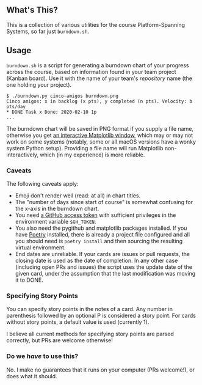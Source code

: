 ## What's This?

This is a collection of various utilities for the course Platform-Spanning
Systems, so far just `burndown.sh`.

## Usage

`burndown.sh` is a script for generating a burndown chart of your progress
across the course, based on information found in your team project (Kanban
board). Use it with the name of your team's _repository_ name (the one holding
your project).

```
$ ./burndown.py cinco-amigos burndown.png
Cinco amigos: x in backlog (x pts), y completed (n pts). Velocity: b pts/day
* DONE Task x Done: 2020-02-10 1p
...
```

The burndown chart will be saved in PNG format if you supply a file name,
otherwise you get [an interactive Matplotlib
window](https://matplotlib.org/users/interactive.html), which may or may not
work on some systems (notably, some or all macOS versions have a wonky system
Python setup). Providing a file name will run Matplotlib non-interactively,
which (in my experience) is more reliable.

### Caveats

The following caveats apply:
- Emoji don't render well (read: at all) in chart titles.
- The "number of days since start of course" is somewhat confusing for the
  x-axis in the burndown chart.
- You need [a GitHub access token](https://github.com/settings/tokens) with
  sufficient privileges in the environment variable `$GH_TOKEN`.
- You also need the pygithub and matplotlib packages installed. If you have
  [Poetry](https://python-poetry.org/) installed, there is already a project
  file configured and all you should need is `poetry install` and then sourcing
  the resulting virtual environment.
- End dates are unreliable. If your cards are issues or pull requests, the
  closing date is used as the date of completion. In any other case (including
  open PRs and issues) the script uses the update date of the given card, under
  the assumption that the last modification was moving it to DONE.
  
  
### Specifying Story Points

You can specify story points in the notes of a card. Any number in parenthesis
followed by an optional P is considered a story point. For cards without story
points, a default value is used (currently 1).

I believe all current methods for specifying story points are parsed correctly,
but PRs are welcome otherwise!

### Do we _have_ to use this?

No. I make no guarantees that it runs on your computer (PRs welcome!), or does
what it should.

